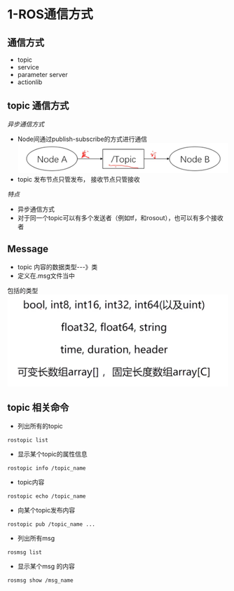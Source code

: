 # 1-ROS通信方式


## 通信方式
* topic  
* service  
* parameter server  
* actionlib  

## topic 通信方式
_异步通信方式_  
* Node间通过publish-subscribe的方式进行通信
![avatar](/images_ros/pic1.png)
* topic 发布节点只管发布， 接收节点只管接收

_特点_  
* 异步通信方式  
* 对于同一个topic可以有多个发送者（例如tf，和rosout），也可以有多个接收者

## Message
* topic 内容的数据类型---》类  
* 定义在.msg文件当中  

包括的类型
![avatar](/images_ros/pic2.png)
  
## topic 相关命令
* 列出所有的topic
```shell
rostopic list
```
* 显示某个topic的属性信息
```shell
rostopic info /topic_name
```
* topic内容
```shell
rostopic echo /topic_name
```
* 向某个topic发布内容
```shell
rostopic pub /topic_name ...
```
* 列出所有msg
```shell
rosmsg list
```
* 显示某个msg 的内容
```shell
rosmsg show /msg_name
```




